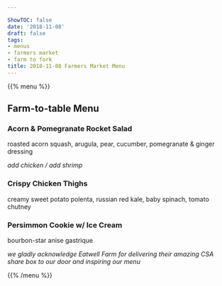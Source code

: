 ```yaml
---

ShowTOC: false
date: '2018-11-08'
draft: false
tags:
- menus
- farmers market
- farm to fork
title: 2018-11-08 Farmers Market Menu
---
```


{{% menu %}}

## Farm\-to\-table Menu

### Acorn & Pomegranate Rocket Salad

roasted acorn squash, arugula, pear, cucumber,
pomegranate & ginger dressing

*add chicken / add shrimp*

### Crispy Chicken Thighs

creamy sweet potato polenta, russian red kale,
baby spinach, tomato chutney

### Persimmon Cookie w/ Ice Cream

bourbon\-star anise gastrique


*we gladly acknowledge Eatwell Farm for delivering their*
*amazing CSA share box to our door and inspiring our menu*

{{% /menu %}}

